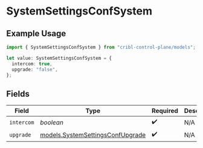 # SystemSettingsConfSystem

## Example Usage

```typescript
import { SystemSettingsConfSystem } from "cribl-control-plane/models";

let value: SystemSettingsConfSystem = {
  intercom: true,
  upgrade: "false",
};
```

## Fields

| Field                                                                      | Type                                                                       | Required                                                                   | Description                                                                |
| -------------------------------------------------------------------------- | -------------------------------------------------------------------------- | -------------------------------------------------------------------------- | -------------------------------------------------------------------------- |
| `intercom`                                                                 | *boolean*                                                                  | :heavy_check_mark:                                                         | N/A                                                                        |
| `upgrade`                                                                  | [models.SystemSettingsConfUpgrade](../models/systemsettingsconfupgrade.md) | :heavy_check_mark:                                                         | N/A                                                                        |